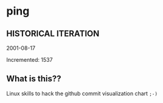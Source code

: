 # ping

## HISTORICAL ITERATION
2001-08-17

Incremented: 1537

## What is this?? 
Linux skills to hack the github commit visualization chart `;-)`
